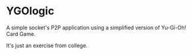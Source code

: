 # YGOlogic
A simple socket's P2P application using a simplified version of Yu-Gi-Oh! Card Game.

It's just an exercise from college.
